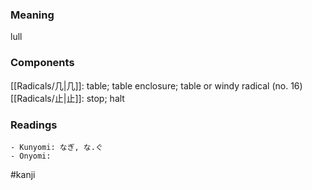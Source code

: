 ### Meaning

lull

### Components

[[Radicals/几|几]]: table; table enclosure; table or windy radical (no. 16) [[Radicals/止|止]]: stop; halt

### Readings

```
- Kunyomi: なぎ, な.ぐ
- Onyomi: 
```

#kanji
